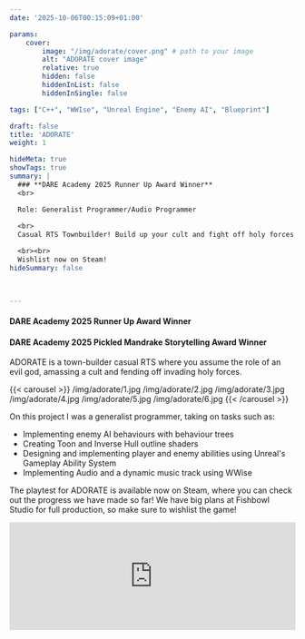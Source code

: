 ```yaml
---
date: '2025-10-06T00:15:09+01:00'

params:
    cover:
        image: "/img/adorate/cover.png" # path to your image
        alt: "ADORATE cover image"
        relative: true
        hidden: false
        hiddenInList: false
        hiddenInSingle: false

tags: ["C++", "WWIse", "Unreal Engine", "Enemy AI", "Blueprint"]

draft: false
title: 'ADORATE'
weight: 1

hideMeta: true
showTags: true
summary: |
  ### **DARE Academy 2025 Runner Up Award Winner**
  <br>

  Role: Generalist Programmer/Audio Programmer
  
  <br>
  Casual RTS Townbuilder! Build up your cult and fight off holy forces!

  <br><br>
  Wishlist now on Steam!
hideSummary: false


  
---
```


#### DARE Academy 2025 Runner Up Award Winner

#### DARE Academy 2025 Pickled Mandrake Storytelling Award Winner

ADORATE is a town-builder casual RTS where you assume the role of an evil god, amassing a cult and fending off invading holy forces.

{{< carousel >}}
/img/adorate/1.jpg
/img/adorate/2.jpg
/img/adorate/3.jpg
/img/adorate/4.jpg
/img/adorate/5.jpg
/img/adorate/6.jpg
{{< /carousel >}}


On this project I was a generalist programmer, taking on tasks such as:

- Implementing enemy AI behaviours with behaviour trees
- Creating Toon and Inverse Hull outline shaders
- Designing and implementing player and enemy abilities using Unreal's Gameplay Ability System
- Implementing Audio and a dynamic music track using WWise


The playtest for ADORATE is available now on Steam, where you can check out the progress we have made so far! We have big plans at Fishbowl Studio for full production, so make sure to wishlist the game!



<iframe src="https://store.steampowered.com/widget/3892430/" frameborder="0" width="100%" height="190"></iframe>
